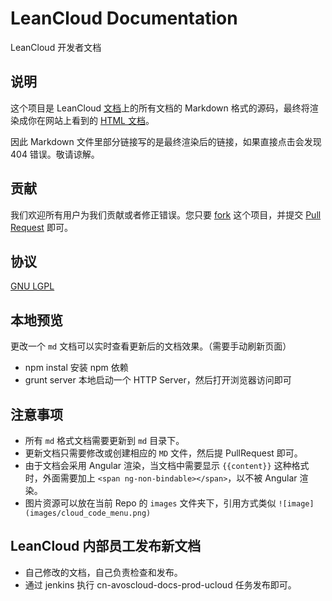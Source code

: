# LeanCloud Documentation

LeanCloud 开发者文档

## 说明

这个项目是 LeanCloud [文档](http://leancloud.cn/docs/)上的所有文档的 Markdown 格式的源码，最终将渲染成你在网站上看到的 [HTML 文档](http://leancloud.cn/docs/)。

因此 Markdown 文件里部分链接写的是最终渲染后的链接，如果直接点击会发现 404 错误。敬请谅解。

## 贡献

我们欢迎所有用户为我们贡献或者修正错误。您只要 [fork](https://github.com/leancloud/docs/fork) 这个项目，并提交 [Pull Request](https://github.com/leancloud/docs/pulls) 即可。

## 协议

[GNU LGPL](https://www.gnu.org/licenses/lgpl.html)

## 本地预览

更改一个 `md` 文档可以实时查看更新后的文档效果。（需要手动刷新页面）

* npm instal  安装 npm 依赖
* grunt server 本地启动一个 HTTP Server，然后打开浏览器访问即可

## 注意事项
* 所有 `md` 格式文档需要更新到 `md` 目录下。
* 更新文档只需要修改或创建相应的 `MD` 文件，然后提 PullRequest 即可。
* 由于文档会采用 Angular 渲染，当文档中需要显示 `{{content}}` 这种格式时，外面需要加上 `<span ng-non-bindable></span>`，以不被 Angular 渲染。
* 图片资源可以放在当前 Repo 的 `images` 文件夹下，引用方式类似 `![image](images/cloud_code_menu.png)`

## LeanCloud 内部员工发布新文档
* 自己修改的文档，自己负责检查和发布。
* 通过 jenkins 执行 cn-avoscloud-docs-prod-ucloud 任务发布即可。